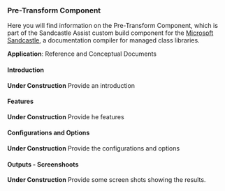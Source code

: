 ### Pre-Transform Component
Here you will find information on the Pre-Transform Component, which is part of the Sandcastle Assist custom build component for the [Microsoft Sandcastle](http://msdn.microsoft.com/en-us/vstudio/bb608422.aspx), a documentation compiler for managed class libraries.

**Application**: Reference and Conceptual Documents

#### Introduction
**Under Construction** Provide an introduction

#### Features
**Under Construction** Provide he features

#### Configurations and Options
**Under Construction** Provide the configurations and options

#### Outputs - Screenshoots
**Under Construction** Provide some screen shots showing the results.